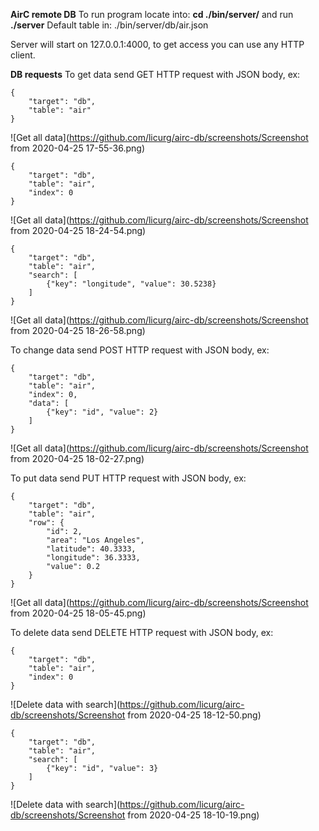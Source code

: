 **AirC remote DB**
To run program locate into: **cd ./bin/server/** and run **./server**
Default table in: ./bin/server/db/air.json

Server will start on 127.0.0.1:4000, to get access you can use any HTTP client.

**DB requests**
To get data send GET HTTP request with JSON body, ex: 
```
{
    "target": "db",
    "table": "air"
}
```
![Get all data](https://github.com/licurg/airc-db/screenshots/Screenshot from 2020-04-25 17-55-36.png)

```
{
    "target": "db",
    "table": "air",
    "index": 0
}
```
![Get all data](https://github.com/licurg/airc-db/screenshots/Screenshot from 2020-04-25 18-24-54.png)

```
{
    "target": "db",
    "table": "air",
    "search": [
        {"key": "longitude", "value": 30.5238}
    ]
}
```
![Get all data](https://github.com/licurg/airc-db/screenshots/Screenshot from 2020-04-25 18-26-58.png)

To change data send POST HTTP request with JSON body, ex:
```
{
    "target": "db",
    "table": "air",
    "index": 0,
    "data": [
        {"key": "id", "value": 2}
    ]
}
```
![Get all data](https://github.com/licurg/airc-db/screenshots/Screenshot from 2020-04-25 18-02-27.png)

To put data send PUT HTTP request with JSON body, ex:
```
{
    "target": "db",
    "table": "air",
    "row": {
        "id": 2,
        "area": "Los Angeles",
        "latitude": 40.3333,
        "longitude": 36.3333,
        "value": 0.2
    }
}
```
![Get all data](https://github.com/licurg/airc-db/screenshots/Screenshot from 2020-04-25 18-05-45.png)

To delete data send DELETE HTTP request with JSON body, ex:
```
{
    "target": "db",
    "table": "air",
    "index": 0
}
```
![Delete data with search](https://github.com/licurg/airc-db/screenshots/Screenshot from 2020-04-25 18-12-50.png)

```
{
    "target": "db",
    "table": "air",
    "search": [
        {"key": "id", "value": 3}
    ]
}
```
![Delete data with search](https://github.com/licurg/airc-db/screenshots/Screenshot from 2020-04-25 18-10-19.png)
